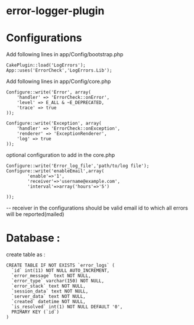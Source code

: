 error-logger-plugin
===================

Configurations 
====================
Add following lines in app/Config/bootstrap.php
```
CakePlugin::load('LogErrors');
App::uses('ErrorCheck','LogErrors.Lib');
```

Add following lines in app/Config/core.php
```
Configure::write('Error', array(
    'handler' => 'ErrorCheck::onError',
    'level' => E_ALL & ~E_DEPRECATED,
    'trace' => true
));

Configure::write('Exception', array(
    'handler' => 'ErrorCheck::onException',
    'renderer' => 'ExceptionRenderer',
    'log' => true
));
```
optional configuration to add in the core.php
```
Configure::write('Error_log_file','path/to/log file');
Configure::write('enableEmail',array(
        'enable'=>'1',
        'receiver'=>'username@example.com',
        'interval'=>array('hours'=>'5')

));
```

-- receiver in the configurations should be valid email id to which all errors will be reported(mailed)

Database :
==========
create table as :
```
CREATE TABLE IF NOT EXISTS `error_logs` (
  `id` int(11) NOT NULL AUTO_INCREMENT,
  `error_message` text NOT NULL,
  `error_type` varchar(150) NOT NULL,
  `error_stack` text NOT NULL,
  `session_data` text NOT NULL,
  `server_data` text NOT NULL,
  `created` datetime NOT NULL,
  `is_resolved` int(1) NOT NULL DEFAULT '0',
  PRIMARY KEY (`id`)
)
```
